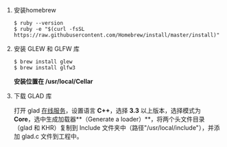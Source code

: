 1. 安装homebrew
	
	```
	$ ruby --version
	$ ruby -e "$(curl -fsSL https://raw.githubusercontent.com/Homebrew/install/master/install)"
	```

2. 安装 GLEW 和 GLFW 库

	```
	$ brew install glew
	$ brew install glfw3
	```

	**安装位置在 /usr/local/Cellar**

3. 下载 GLAD 库

	打开 glad [在线服务](https://glad.dav1d.de/)，设置语言 **C++**，选择 **3.3** 以上版本，选择模式为 **Core**，选中生成加载器**（Generate a loader）**，将两个头文件目录（glad 和 KHR）复制到 Include 文件夹中（路径"/usr/local/include"），并添加 glad.c 文件到工程中。